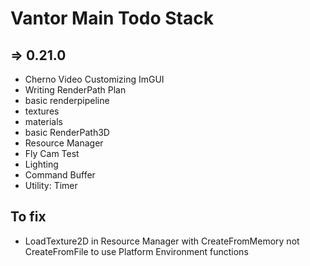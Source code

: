 # Vantor Main Todo Stack

## => 0.21.0

- Cherno Video Customizing ImGUI
- Writing RenderPath Plan
- basic renderpipeline
- textures
- materials
- basic RenderPath3D
- Resource Manager
- Fly Cam Test
- Lighting
- Command Buffer
- Utility: Timer

## To fix

 - LoadTexture2D in Resource Manager with CreateFromMemory not CreateFromFile to use Platform Environment functions